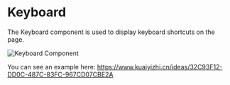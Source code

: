 # Keyboard

The Keyboard component is used to display keyboard shortcuts on the page.

![Keyboard Component](/images/juiceEditor/component-kbd.png)

You can see an example here: https://www.kuaiyizhi.cn/ideas/32C93F12-DD0C-487C-83FC-967CD07CBE2A